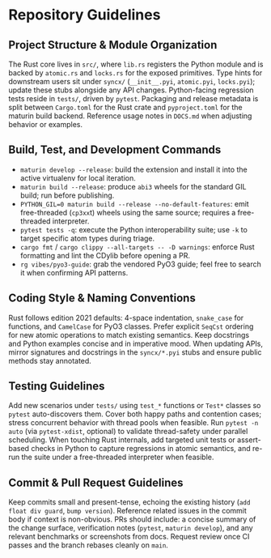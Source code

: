 # Repository Guidelines

## Project Structure & Module Organization
The Rust core lives in `src/`, where `lib.rs` registers the Python module and is backed by `atomic.rs` and `locks.rs` for the exposed primitives. Type hints for downstream users sit under `syncx/` (`__init__.pyi`, `atomic.pyi`, `locks.pyi`); update these stubs alongside any API changes. Python-facing regression tests reside in `tests/`, driven by `pytest`. Packaging and release metadata is split between `Cargo.toml` for the Rust crate and `pyproject.toml` for the maturin build backend. Reference usage notes in `DOCS.md` when adjusting behavior or examples.

## Build, Test, and Development Commands
- `maturin develop --release`: build the extension and install it into the active virtualenv for local iteration.
- `maturin build --release`: produce `abi3` wheels for the standard GIL build; run before publishing.
- `PYTHON_GIL=0 maturin build --release --no-default-features`: emit free-threaded (`cp3xx`t) wheels using the same source; requires a free-threaded interpreter.
- `pytest tests -q`: execute the Python interoperability suite; use `-k` to target specific atom types during triage.
- `cargo fmt` / `cargo clippy --all-targets -- -D warnings`: enforce Rust formatting and lint the CDylib before opening a PR.
- `rg vibes/pyo3-guide`: grab the vendored PyO3 guide; feel free to search it when confirming API patterns.

## Coding Style & Naming Conventions
Rust follows edition 2021 defaults: 4-space indentation, `snake_case` for functions, and `CamelCase` for PyO3 classes. Prefer explicit `SeqCst` ordering for new atomic operations to match existing semantics. Keep docstrings and Python examples concise and in imperative mood. When updating APIs, mirror signatures and docstrings in the `syncx/*.pyi` stubs and ensure public methods stay annotated.

## Testing Guidelines
Add new scenarios under `tests/` using `test_*` functions or `Test*` classes so `pytest` auto-discovers them. Cover both happy paths and contention cases; stress concurrent behavior with thread pools when feasible. Run `pytest -n auto` (via `pytest-xdist`, optional) to validate thread-safety under parallel scheduling. When touching Rust internals, add targeted unit tests or assert-based checks in Python to capture regressions in atomic semantics, and re-run the suite under a free-threaded interpreter when feasible.

## Commit & Pull Request Guidelines
Keep commits small and present-tense, echoing the existing history (`add float div guard`, `bump version`). Reference related issues in the commit body if context is non-obvious. PRs should include: a concise summary of the change surface, verification notes (`pytest`, `maturin develop`), and any relevant benchmarks or screenshots from docs. Request review once CI passes and the branch rebases cleanly on `main`.
